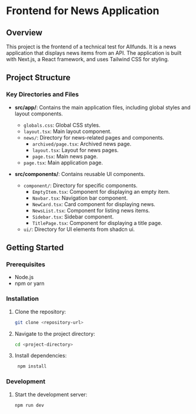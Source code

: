 # Frontend for News Application

## Overview

This project is the frontend of a technical test for Allfunds. It is a news application that displays news items from an API. The application is built with Next.js, a React framework, and uses Tailwind CSS for styling.

## Project Structure

### Key Directories and Files

- **src/app/**: Contains the main application files, including global styles and layout components.

  - `globals.css`: Global CSS styles.
  - `layout.tsx`: Main layout component.
  - `news/`: Directory for news-related pages and components.
    - `archived/page.tsx`: Archived news page.
    - `layout.tsx`: Layout for news pages.
    - `page.tsx`: Main news page.
  - `page.tsx`: Main application page.

- **src/components/**: Contains reusable UI components.

  - `component/`: Directory for specific components.
    - `EmptyItem.tsx`: Component for displaying an empty item.
    - `Navbar.tsx`: Navigation bar component.
    - `NewCard.tsx`: Card component for displaying news.
    - `NewsList.tsx`: Component for listing news items.
    - `Sidebar.tsx`: Sidebar component.
    - `TitlePage.tsx`: Component for displaying a title page.
  - `ui/`: Directory for UI elements from shadcn ui.

## Getting Started

### Prerequisites

- Node.js
- npm or yarn

### Installation

1. Clone the repository:

   ```sh
   git clone <repository-url>
   ```

2. Navigate to the project directory:

   ```sh
   cd <project-directory>
   ```

3. Install dependencies:

   ```sh
    npm install
   ```

### Development

1. Start the development server:

   ```sh
   npm run dev
   ```
